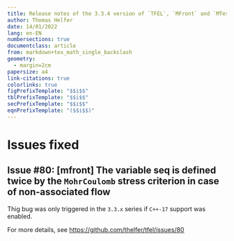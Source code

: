 ```yaml
---
title: Release notes of the 3.3.4 version of `TFEL`, `MFront` and `MTest`
author: Thomas Helfer
date: 14/01/2022
lang: en-EN
numbersections: true
documentclass: article
from: markdown+tex_math_single_backslash
geometry:
  - margin=2cm
papersize: a4
link-citations: true
colorlinks: true
figPrefixTemplate: "$$i$$"
tblPrefixTemplate: "$$i$$"
secPrefixTemplate: "$$i$$"
eqnPrefixTemplate: "($$i$$)"
---
```


# Issues fixed

## Issue #80: [mfront] The variable seq is defined twice by the `MohrCoulomb` stress criterion in case of non-associated flow

Thig bug was only triggered in the `3.3.x` series if `C++-17` support was enabled.

For more details, see <https://github.com/thelfer/tfel/issues/80>
